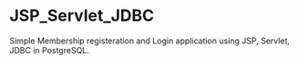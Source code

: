 # JSP_Servlet_JDBC
Simple Membership registeration and Login application using JSP, Servlet, JDBC in PostgreSQL.

